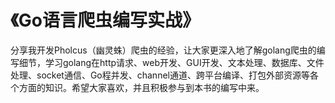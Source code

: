 # 《Go语言爬虫编写实战》

分享我开发Pholcus（幽灵蛛）爬虫的经验，让大家更深入地了解golang爬虫的编写细节，学习golang在http请求、web开发、GUI开发、文本处理、数据库、文件处理、socket通信、Go程并发、channel通道、跨平台编译、打包外部资源等各个方面的知识。希望大家喜欢，并且积极参与到本书的编写中来。
